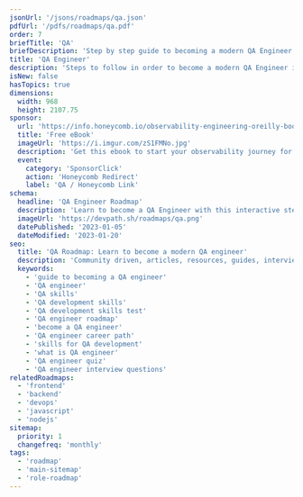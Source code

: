 ```yaml
---
jsonUrl: '/jsons/roadmaps/qa.json'
pdfUrl: '/pdfs/roadmaps/qa.pdf'
order: 7
briefTitle: 'QA'
briefDescription: 'Step by step guide to becoming a modern QA Engineer in 2023'
title: 'QA Engineer'
description: 'Steps to follow in order to become a modern QA Engineer in 2023'
isNew: false
hasTopics: true
dimensions:
  width: 968
  height: 2107.75
sponsor:
  url: 'https://info.honeycomb.io/observability-engineering-oreilly-book-2022?utm_medium=paid-sponsorship&utm_source=insight-partners&utm_campaign=plg_insightpartners_paidsponsorship'
  title: 'Free eBook'
  imageUrl: 'https://i.imgur.com/zS1FMNo.jpg'
  description: 'Get this ebook to start your observability journey for quicker debugging & more time to innovate.'
  event:
    category: 'SponsorClick'
    action: 'Honeycomb Redirect'
    label: 'QA / Honeycomb Link'
schema:
  headline: 'QA Engineer Roadmap'
  description: 'Learn to become a QA Engineer with this interactive step by step guide in 2023. We also have resources and short descriptions attached to the roadmap items so you can get everything you want to learn in one place.'
  imageUrl: 'https://devpath.sh/roadmaps/qa.png'
  datePublished: '2023-01-05'
  dateModified: '2023-01-20'
seo:
  title: 'QA Roadmap: Learn to become a modern QA engineer'
  description: 'Community driven, articles, resources, guides, interview questions, quizzes for modern QA development. Learn to become a modern QA engineer by following the steps, skills, resources and guides listed in this roadmap.'
  keywords:
    - 'guide to becoming a QA engineer'
    - 'QA engineer'
    - 'QA skills'
    - 'QA development skills'
    - 'QA development skills test'
    - 'QA engineer roadmap'
    - 'become a QA engineer'
    - 'QA engineer career path'
    - 'skills for QA development'
    - 'what is QA engineer'
    - 'QA engineer quiz'
    - 'QA engineer interview questions'
relatedRoadmaps:
  - 'frontend'
  - 'backend'
  - 'devops'
  - 'javascript'
  - 'nodejs'
sitemap:
  priority: 1
  changefreq: 'monthly'
tags:
  - 'roadmap'
  - 'main-sitemap'
  - 'role-roadmap'
---
```


